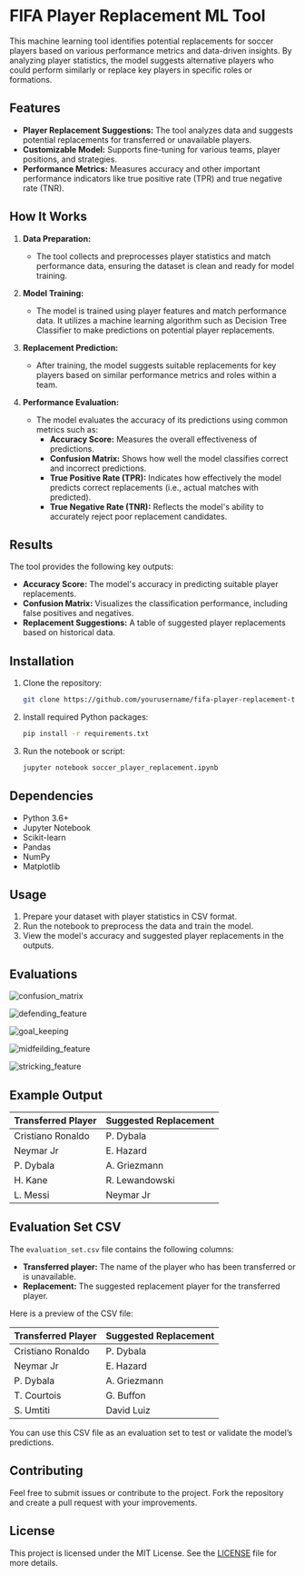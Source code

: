 # FIFA Player Replacement ML Tool

This machine learning tool identifies potential replacements for soccer players based on various performance metrics and data-driven insights. By analyzing player statistics, the model suggests alternative players who could perform similarly or replace key players in specific roles or formations.

## Features

- **Player Replacement Suggestions:** The tool analyzes data and suggests potential replacements for transferred or unavailable players.
- **Customizable Model:** Supports fine-tuning for various teams, player positions, and strategies.
- **Performance Metrics:** Measures accuracy and other important performance indicators like true positive rate (TPR) and true negative rate (TNR).

## How It Works

1. **Data Preparation:**
   - The tool collects and preprocesses player statistics and match performance data, ensuring the dataset is clean and ready for model training.

2. **Model Training:**
   - The model is trained using player features and match performance data. It utilizes a machine learning algorithm such as Decision Tree Classifier to make predictions on potential player replacements.

3. **Replacement Prediction:**
   - After training, the model suggests suitable replacements for key players based on similar performance metrics and roles within a team. 

4. **Performance Evaluation:**
   - The model evaluates the accuracy of its predictions using common metrics such as:
     - **Accuracy Score:** Measures the overall effectiveness of predictions.
     - **Confusion Matrix:** Shows how well the model classifies correct and incorrect predictions.
     - **True Positive Rate (TPR):** Indicates how effectively the model predicts correct replacements (i.e., actual matches with predicted).
     - **True Negative Rate (TNR):** Reflects the model's ability to accurately reject poor replacement candidates.

## Results

The tool provides the following key outputs:
- **Accuracy Score:** The model's accuracy in predicting suitable player replacements.
- **Confusion Matrix:** Visualizes the classification performance, including false positives and negatives.
- **Replacement Suggestions:** A table of suggested player replacements based on historical data.

## Installation

1. Clone the repository:
   ```bash
   git clone https://github.com/yourusername/fifa-player-replacement-tool.git
   ```

2. Install required Python packages:
   ```bash
   pip install -r requirements.txt
   ```

3. Run the notebook or script:
   ```bash
   jupyter notebook soccer_player_replacement.ipynb
   ```

## Dependencies

- Python 3.6+
- Jupyter Notebook
- Scikit-learn
- Pandas
- NumPy
- Matplotlib

## Usage

1. Prepare your dataset with player statistics in CSV format.
2. Run the notebook to preprocess the data and train the model.
3. View the model's accuracy and suggested player replacements in the outputs.

## Evaluations

![confusion_matrix](https://github.com/user-attachments/assets/d38509fd-4f1b-4338-8388-9a74284f0cb6)

![defending_feature](https://github.com/user-attachments/assets/5e433c40-cdd5-4f09-b966-e63cc128fa1f)

![goal_keeping](https://github.com/user-attachments/assets/9b0d71f3-963f-4c76-b8bd-4207f9dd1f86)

![midfeilding_feature](https://github.com/user-attachments/assets/5889fd7a-71ce-4182-83a5-9ee8070052e8)

![stricking_feature](https://github.com/user-attachments/assets/158c0b95-897c-4013-a825-071f6d887e40)


## Example Output

| Transferred Player    | Suggested Replacement |
|-----------------------|-----------------------|
| Cristiano Ronaldo     | P. Dybala             |
| Neymar Jr             | E. Hazard             |
| P. Dybala             | A. Griezmann          |
| H. Kane               | R. Lewandowski        |
| L. Messi              | Neymar Jr             |


## Evaluation Set CSV

The `evaluation_set.csv` file contains the following columns:

- **Transferred player:** The name of the player who has been transferred or is unavailable.
- **Replacement:** The suggested replacement player for the transferred player.

Here is a preview of the CSV file:

| Transferred Player    | Suggested Replacement |
|-----------------------|-----------------------|
| Cristiano Ronaldo     | P. Dybala             |
| Neymar Jr             | E. Hazard             |
| P. Dybala             | A. Griezmann          |
| T. Courtois           | G. Buffon             |
| S. Umtiti             | David Luiz            |

You can use this CSV file as an evaluation set to test or validate the model’s predictions.

## Contributing

Feel free to submit issues or contribute to the project. Fork the repository and create a pull request with your improvements.

## License

This project is licensed under the MIT License. See the [LICENSE](LICENSE) file for more details.
